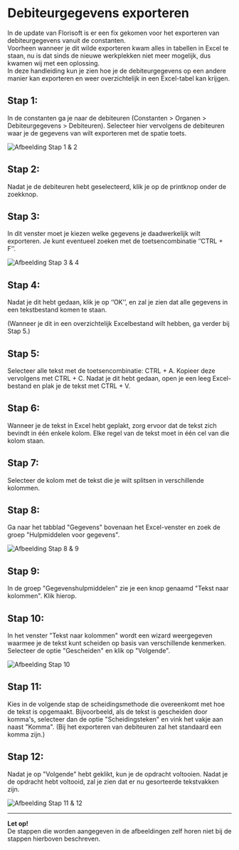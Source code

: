 # Debiteurgegevens exporteren

In de update van Florisoft is er een fix gekomen voor het exporteren van debiteurgegevens vanuit de constanten.  
Voorheen wanneer je dit wilde exporteren kwam alles in tabellen in Excel te staan, nu is dat sinds de nieuwe werkplekken niet meer mogelijk, dus kwamen wij met een oplossing.  
In deze handleiding kun je zien hoe je de debiteurgegevens op een andere manier kan exporteren en weer overzichtelijk in een Excel-tabel kan krijgen.

## Stap 1:
In de constanten ga je naar de debiteuren (Constanten > Organen > Debiteurgegevens > Debiteuren). Selecteer hier vervolgens de debiteuren waar je de gegevens van wilt exporteren met de spatie toets.

![Afbeelding Stap 1 & 2](https://github.com/FloralTradeGroup/Florisoft/assets/120085682/bc57e77c-f912-4b8d-9e13-d7a099b69a4b)

## Stap 2:
Nadat je de debiteuren hebt geselecteerd, klik je op de printknop onder de zoekknop.

## Stap 3:
In dit venster moet je kiezen welke gegevens je daadwerkelijk wilt exporteren. Je kunt eventueel zoeken met de toetsencombinatie ‘’CTRL + F’’.

![Afbeelding Stap 3 & 4](https://github.com/FloralTradeGroup/Florisoft/assets/120085682/36ab51f4-a2e7-486e-ac9b-47a916931ce2)

## Stap 4:
Nadat je dit hebt gedaan, klik je op ‘’OK’’, en zal je zien dat alle gegevens in een tekstbestand komen te staan.

(Wanneer je dit in een overzichtelijk Excelbestand wilt hebben, ga verder bij Stap 5.)

## Stap 5:
Selecteer alle tekst met de toetsencombinatie: CTRL + A. Kopieer deze vervolgens met CTRL + C. Nadat je dit hebt gedaan, open je een leeg Excel-bestand en plak je de tekst met CTRL + V.

## Stap 6: 
Wanneer je de tekst in Excel hebt geplakt, zorg ervoor dat de tekst zich bevindt in één enkele kolom. Elke regel van de tekst moet in één cel van die kolom staan.

## Stap 7: 
Selecteer de kolom met de tekst die je wilt splitsen in verschillende kolommen.

## Stap 8: 
Ga naar het tabblad "Gegevens" bovenaan het Excel-venster en zoek de groep "Hulpmiddelen voor gegevens".

![Afbeelding Stap 8 & 9](https://github.com/FloralTradeGroup/Florisoft/assets/120085682/98d48b94-f9c4-4f76-bd03-741c5c5de3e1)

## Stap 9: 
In de groep "Gegevenshulpmiddelen" zie je een knop genaamd "Tekst naar kolommen". Klik hierop.

## Stap 10: 
In het venster "Tekst naar kolommen" wordt een wizard weergegeven waarmee je de tekst kunt scheiden op basis van verschillende kenmerken. Selecteer de optie "Gescheiden" en klik op "Volgende".

![Afbeelding Stap 10](https://github.com/FloralTradeGroup/Florisoft/assets/120085682/292533fc-905d-475b-be3f-c735b3240282)

## Stap 11: 
Kies in de volgende stap de scheidingsmethode die overeenkomt met hoe de tekst is opgemaakt. Bijvoorbeeld, als de tekst is gescheiden door komma's, selecteer dan de optie "Scheidingsteken" en vink het vakje aan naast "Komma". (Bij het exporteren van debiteuren zal het standaard een komma zijn.)

## Stap 12: 
Nadat je op "Volgende" hebt geklikt, kun je de opdracht voltooien. Nadat je de opdracht hebt voltooid, zal je zien dat er nu gesorteerde tekstvakken zijn.

![Afbeelding Stap 11 & 12](https://github.com/FloralTradeGroup/Florisoft/assets/120085682/cd41affc-3178-405a-8f9b-7c31f462ace4)

---

**Let op!**  
De stappen die worden aangegeven in de afbeeldingen zelf horen niet bij de stappen hierboven beschreven.
